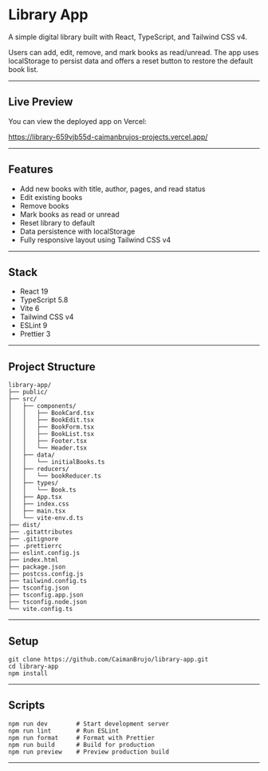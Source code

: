 # Library App

A simple digital library built with React, TypeScript, and Tailwind CSS v4.

Users can add, edit, remove, and mark books as read/unread. The app uses localStorage to persist data and offers a reset button to restore the default book list.

---

## Live Preview

You can view the deployed app on Vercel:

https://library-659vjb55d-caimanbrujos-projects.vercel.app/

---

## Features

- Add new books with title, author, pages, and read status
- Edit existing books
- Remove books
- Mark books as read or unread
- Reset library to default
- Data persistence with localStorage
- Fully responsive layout using Tailwind CSS v4

---

## Stack

- React 19
- TypeScript 5.8
- Vite 6
- Tailwind CSS v4
- ESLint 9
- Prettier 3

---

## Project Structure

```
library-app/
├── public/
├── src/
│   ├── components/
│   │   ├── BookCard.tsx
│   │   ├── BookEdit.tsx
│   │   ├── BookForm.tsx
│   │   ├── BookList.tsx
│   │   ├── Footer.tsx
│   │   └── Header.tsx
│   ├── data/
│   │   └── initialBooks.ts
│   ├── reducers/
│   │   └── bookReducer.ts
│   ├── types/
│   │   └── Book.ts
│   ├── App.tsx
│   ├── index.css
│   ├── main.tsx
│   └── vite-env.d.ts
├── dist/
├── .gitattributes
├── .gitignore
├── .prettierrc
├── eslint.config.js
├── index.html
├── package.json
├── postcss.config.js
├── tailwind.config.ts
├── tsconfig.json
├── tsconfig.app.json
├── tsconfig.node.json
└── vite.config.ts
```

---

## Setup

```
git clone https://github.com/CaimanBrujo/library-app.git
cd library-app
npm install
```

---

## Scripts

```
npm run dev        # Start development server
npm run lint       # Run ESLint
npm run format     # Format with Prettier
npm run build      # Build for production
npm run preview    # Preview production build
```

---
